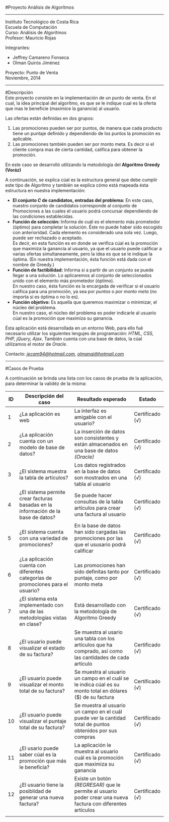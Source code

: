 #Proyecto Análisis de Algorítmos<br>
****
Instituto Tecnológico de Costa Rica <br>
Escuela de Computación <br>
Curso: Análisis de Algorítmos<br>
Profesor: Mauricio Rojas <br>

Integrantes: <br>
* Jeffrey Camareno Fonseca<br>
* Olman Quirós Jiménez<br>

Proyecto: Punto de Venta <br>
Noviembre, 2014 <br>
****
#Descripción<br>
Este proyecto consiste en la implementación de un punto de venta. En el cual, la idea principal del algorítmo, es que se le indique cual es la oferta que mas le beneficie (maximice la ganancia) al usuario.<br>

Las ofertas están definidas en dos grupos:<br>
1. Las promociones pueden ser por puntos, de manera que cada producto tiene un puntaje definido y dependiendo de los puntos la promoción es aplicable.<br>
2. Las promociones también pueden ser por monto meta. Es decir si el cliente compra mas de cierta cantidad, califica para obtener la promoción.<br>


En este caso se desarrolló utilizando la metodología del **Algoritmo Greedy (Voráz)**<br>

A continuación, se explica cúal es la estructura general que debe cumplir este tipo de Algoritmo y también se explica cómo está mapeada ésta estructura en nuestra implementación:<br>

* **El conjunto *C* de candidatos, entradas del problema:** En este caso, nuestro conjunto de candidatos corresponde al conjunto de Promociones a las cuales el usuario podrá concursar dependiendo de las condiciones establecidas.<br>
* **Función de selección:** Informa de cuál es el elemento más prometedor (óptimo) para completar la solución. Éste no puede haber sido escogido con anterioridad. Cada elemento es considerado una sola vez. Luego, puede ser rechazado o aceptado.<br> Es decir, en esta función es en donde se verifica cúal es la promoción que maximiza la ganancia al usuario, ya que el usuario puede calificar a varias ofertas simultaneamente, pero la idea es que se le indique la óptima. (En nuestra implementación, ésta función está dada con el nombre de Greedy.)<br>
* **Función de factibilidad:** Informa si a partir de un conjunto se puede llegar a una solución. Lo aplicaremos al conjunto de seleccionados unido con el elemento más prometedor (óptimo).<br> En nuestro caso, ésta función es la encargada de verificar si el usuario califica para una promoción, ya sea por *puntos* o *por monto meta* (no importa si es óptima o no lo es).<br>
* **Función objetivo:** Es aquella que queremos maximizar o minimizar, el núcleo del problema. <br> En nuestro caso, el núcleo del problema es poder indicarle al usuario cúal es la promoción que maximiza su ganancia.<br>

Ésta aplicación está desarrollada en un entorno Web, para ello fué necesario utilizar los siguientes lengujes de programación: *HTML, CSS, PHP, jQuery, Ajax*. También cuenta con una base de datos, la cúal utilizamos el motor de *Oracle*.<br>

Contacto: *jecam94@hotmail.com, olmanqj@hotmail.com*

*****
#Casos de Prueba <br>

A continuación se brinda una lista con los casos de prueba de la aplicación, para determinar la validéz de la misma:

|ID   | Descripción del caso  | Resultado esperado  | Estado  |
|---|---|---|---|
|  1 | ¿La aplicación es web  | La interfaz es amigable con el usuario?  | Certificado (√)  |
|  2 | ¿La aplicación cuenta con un modelo de base de datos?  | La inserción de datos son consistentes y están almacenados en una base de datos *(Oracle)*   | Certificado (√)  |
|3   | ¿El sistema muestra la tabla de artículos?  | Los datos registrados en la base de datos son mostrados en una tabla al usuario  |  Certificado (√) |
|  4 | ¿El sistema permite crear facturas basadas en la información de la base de datos?  |  Se puede hacer consultas de la tabla artículos para crear una factura al usuario | Certificado (√)  |
| 5  | ¿El sistema cuenta con una variedad de promociones?  | En la base de datos han sido cargadas las promociones por las que el ususario podrá calificar  |  Certificado (√) |
| 6  |  ¿La aplicación cuenta con diferentes categorías de promociones para el usuario? | Las promociones han sido definitas tanto por puntaje, como por monto meta  |Certificado (√)   |
|  7 | ¿El sistema esta implementado con una de las metodologías vistas en clase?  | Está desarrollado con la metodología de Algoritmo Greedy   | Certificado (√)  |
|  8 | ¿El usuario puede visualizar el estado de su factura?  | Se muestra al usario una tabla con los artículos que ha comprado, así como las cantidades de cada artículo  | Certificado (√)  |
|  9 |  ¿El usuario puede visualizar el monto total de su factura? | Se muestra al usuario un campo en el cuál se le indica cúal es su monto total en dólares ($) de su factura   | Certificado (√)  |
| 10  | ¿El usuario puede visualizar el puntaje total de su factura?  |  Se muestra al usuario un campo en el cuál puede ver la cantidad total de puntos obtenidos por sus compras |  Certificado (√)  |
|  11 | ¿El usario puede saber cúal es la promoción que más le beneficia?  | La aplicación le muestra al usuario cuál es la promoción que maximiza su ganancia   | Certificado (√)  |
|  12 |  ¿El usuario tiene la posiblidad de generar una nueva factura? | Existe un botón *(REGRESAR)* que le permite al usuario poder crear una nueva factura con diferentes artículos| Certificado (√)   |
|   |   |   |   |